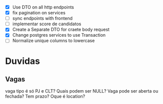 - [x] Use DTO on all http endpoints
- [x] fix pagination on services
- [ ] sync endpoints with frontend
- [ ] implementar score de candidatos
- [x] Create a Separate DTO for craete body request
- [x] Change postgres services to use Transaction
- [ ] Normalize unique columns to lowercase

# Duvidas

## Vagas

vaga tipo é só PJ e CLT?
Quais podem ser NULL?
Vaga pode ser aberta ou fechada?
Tem prazo?
Oque é location?
